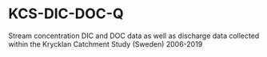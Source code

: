# KCS-DIC-DOC-Q
Stream concentration DIC and DOC data as well as discharge data collected within the Krycklan Catchment Study (Sweden) 2006-2019
